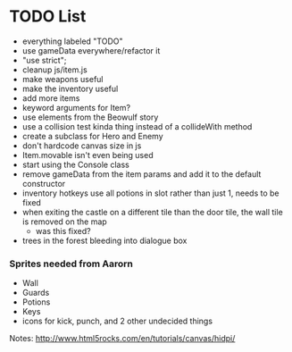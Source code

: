 # TODO List
- everything labeled "TODO"
- use gameData everywhere/refactor it
- "use strict";
- cleanup js/item.js
- make weapons useful
- make the inventory useful
- add more items
- keyword arguments for Item?
- use elements from the Beowulf story
- use a collision test kinda thing instead of a collideWith method
- create a subclass for Hero and Enemy
- don't hardcode canvas size in js
- Item.movable isn't even being used
- start using the Console class
- remove gameData from the item params and add it to the default constructor
- inventory hotkeys use all potions in slot rather than just 1, needs to be fixed
- when exiting the castle on a different tile than the door tile, the wall tile is removed on the map
	- was this fixed?
- trees in the forest bleeding into dialogue box

### Sprites needed from Aarorn
- Wall
- Guards
- Potions
- Keys
- icons for kick, punch, and 2 other undecided things

Notes:
http://www.html5rocks.com/en/tutorials/canvas/hidpi/

